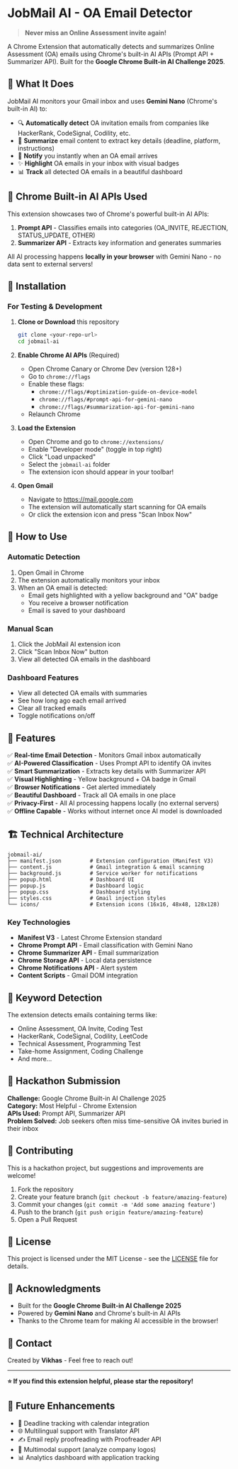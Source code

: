 # JobMail AI - OA Email Detector

> **Never miss an Online Assessment invite again!**

A Chrome Extension that automatically detects and summarizes Online Assessment (OA) emails using Chrome's built-in AI APIs (Prompt API + Summarizer API). Built for the **Google Chrome Built-in AI Challenge 2025**.

## 🎯 What It Does

JobMail AI monitors your Gmail inbox and uses **Gemini Nano** (Chrome's built-in AI) to:

- 🔍 **Automatically detect** OA invitation emails from companies like HackerRank, CodeSignal, Codility, etc.
- 📝 **Summarize** email content to extract key details (deadline, platform, instructions)
- 🔔 **Notify** you instantly when an OA email arrives
- ✨ **Highlight** OA emails in your inbox with visual badges
- 📊 **Track** all detected OA emails in a beautiful dashboard

## 🧠 Chrome Built-in AI APIs Used

This extension showcases two of Chrome's powerful built-in AI APIs:

1. **Prompt API** - Classifies emails into categories (OA_INVITE, REJECTION, STATUS_UPDATE, OTHER)
2. **Summarizer API** - Extracts key information and generates summaries

All AI processing happens **locally in your browser** with Gemini Nano - no data sent to external servers!

## 🚀 Installation

### For Testing & Development

1. **Clone or Download** this repository
   ```bash
   git clone <your-repo-url>
   cd jobmail-ai
   ```

2. **Enable Chrome AI APIs** (Required)
   - Open Chrome Canary or Chrome Dev (version 128+)
   - Go to `chrome://flags`
   - Enable these flags:
     - `chrome://flags/#optimization-guide-on-device-model`
     - `chrome://flags/#prompt-api-for-gemini-nano`
     - `chrome://flags/#summarization-api-for-gemini-nano`
   - Relaunch Chrome

3. **Load the Extension**
   - Open Chrome and go to `chrome://extensions/`
   - Enable "Developer mode" (toggle in top right)
   - Click "Load unpacked"
   - Select the `jobmail-ai` folder
   - The extension icon should appear in your toolbar!

4. **Open Gmail**
   - Navigate to https://mail.google.com
   - The extension will automatically start scanning for OA emails
   - Or click the extension icon and press "Scan Inbox Now"

## 📖 How to Use

### Automatic Detection
1. Open Gmail in Chrome
2. The extension automatically monitors your inbox
3. When an OA email is detected:
   - Email gets highlighted with a yellow background and "OA" badge
   - You receive a browser notification
   - Email is saved to your dashboard

### Manual Scan
1. Click the JobMail AI extension icon
2. Click "Scan Inbox Now" button
3. View all detected OA emails in the dashboard

### Dashboard Features
- View all detected OA emails with summaries
- See how long ago each email arrived
- Clear all tracked emails
- Toggle notifications on/off

## 🎨 Features

✅ **Real-time Email Detection** - Monitors Gmail inbox automatically  
✅ **AI-Powered Classification** - Uses Prompt API to identify OA invites  
✅ **Smart Summarization** - Extracts key details with Summarizer API  
✅ **Visual Highlighting** - Yellow background + OA badge in Gmail  
✅ **Browser Notifications** - Get alerted immediately  
✅ **Beautiful Dashboard** - Track all OA emails in one place  
✅ **Privacy-First** - All AI processing happens locally (no external servers)  
✅ **Offline Capable** - Works without internet once AI model is downloaded  

## 🏗️ Technical Architecture

```
jobmail-ai/
├── manifest.json         # Extension configuration (Manifest V3)
├── content.js            # Gmail integration & email scanning
├── background.js         # Service worker for notifications
├── popup.html            # Dashboard UI
├── popup.js              # Dashboard logic
├── popup.css             # Dashboard styling
├── styles.css            # Gmail injection styles
└── icons/                # Extension icons (16x16, 48x48, 128x128)
```

### Key Technologies
- **Manifest V3** - Latest Chrome Extension standard
- **Chrome Prompt API** - Email classification with Gemini Nano
- **Chrome Summarizer API** - Email summarization
- **Chrome Storage API** - Local data persistence
- **Chrome Notifications API** - Alert system
- **Content Scripts** - Gmail DOM integration

## 🔑 Keyword Detection

The extension detects emails containing terms like:
- Online Assessment, OA Invite, Coding Test
- HackerRank, CodeSignal, Codility, LeetCode
- Technical Assessment, Programming Test
- Take-home Assignment, Coding Challenge
- And more...

## 🎯 Hackathon Submission

**Challenge:** Google Chrome Built-in AI Challenge 2025  
**Category:** Most Helpful - Chrome Extension  
**APIs Used:** Prompt API, Summarizer API  
**Problem Solved:** Job seekers often miss time-sensitive OA invites buried in their inbox

## 🤝 Contributing

This is a hackathon project, but suggestions and improvements are welcome!

1. Fork the repository
2. Create your feature branch (`git checkout -b feature/amazing-feature`)
3. Commit your changes (`git commit -m 'Add some amazing feature'`)
4. Push to the branch (`git push origin feature/amazing-feature`)
5. Open a Pull Request

## 📝 License

This project is licensed under the MIT License - see the [LICENSE](LICENSE) file for details.

## 🙏 Acknowledgments

- Built for the **Google Chrome Built-in AI Challenge 2025**
- Powered by **Gemini Nano** and Chrome's built-in AI APIs
- Thanks to the Chrome team for making AI accessible in the browser!

## 📧 Contact

Created by **Vikhas** - Feel free to reach out!

---

**⭐ If you find this extension helpful, please star the repository!**

## 🔮 Future Enhancements

- 📅 Deadline tracking with calendar integration
- 🌐 Multilingual support with Translator API
- ✍️ Email reply proofreading with Proofreader API
- 🎨 Multimodal support (analyze company logos)
- 📊 Analytics dashboard with application tracking

